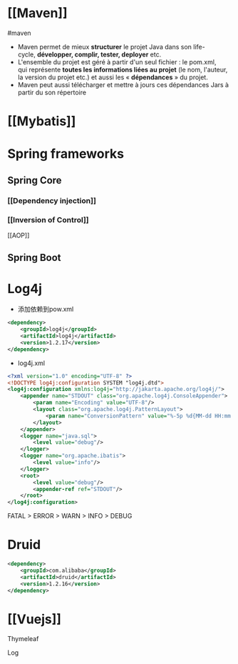
# [[Maven]]
#maven

- Maven permet de mieux **structurer** le projet Java dans son life-cycle, **développer, complir, tester, deployer** etc.
- L'ensemble du projet est géré à partir d'un seul fichier : le pom.xml, qui représente **toutes les informations liées au projet** (le nom, l'auteur, la version du projet etc.) et aussi les « **dépendances** » du projet.
- Maven peut aussi télécharger et mettre à jours ces dépendances Jars à partir du son répertoire
# [[Mybatis]]

# Spring frameworks

## Spring Core

### [[Dependency injection]]

### [[Inversion of Control]]

[[AOP]]

## Spring Boot

# Log4j

- 添加依赖到pow.xml

``` xml
<dependency>  
    <groupId>log4j</groupId>  
    <artifactId>log4j</artifactId>  
    <version>1.2.17</version>  
</dependency>
```

- log4j.xml

``` xml
<?xml version="1.0" encoding="UTF-8" ?>  
<!DOCTYPE log4j:configuration SYSTEM "log4j.dtd">  
<log4j:configuration xmlns:log4j="http://jakarta.apache.org/log4j/">  
    <appender name="STDOUT" class="org.apache.log4j.ConsoleAppender">  
        <param name="Encoding" value="UTF-8"/>  
        <layout class="org.apache.log4j.PatternLayout">  
            <param name="ConversionPattern" value="%-5p %d{MM-dd HH:mm:ss,SSS} %m (%F:%L) \n"/>  
        </layout>
    </appender>
    <logger name="java.sql">  
        <level value="debug"/>  
    </logger>
    <logger name="org.apache.ibatis">  
        <level value="info"/>  
    </logger>
	<root>
		<level value="debug"/>  
		<appender-ref ref="STDOUT"/>  
	</root>
</log4j:configuration>

```

FATAL > ERROR > WARN > INFO > DEBUG

# Druid

``` xml
<dependency>  
    <groupId>com.alibaba</groupId>  
    <artifactId>druid</artifactId>  
    <version>1.2.16</version>  
</dependency>
```


# [[Vuejs]]



Thymeleaf

Log
